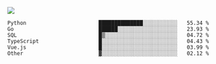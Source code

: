 ![](https://github-profile-summary-cards.vercel.app/api/cards/profile-details?username=igtm&theme=dracula)
<!--START_SECTION:waka-->

```text
Python                       ██████████████░░░░░░░░░░░   55.34 %
Go                           ██████░░░░░░░░░░░░░░░░░░░   23.93 %
SQL                          █▒░░░░░░░░░░░░░░░░░░░░░░░   04.72 %
TypeScript                   █░░░░░░░░░░░░░░░░░░░░░░░░   04.43 %
Vue.js                       █░░░░░░░░░░░░░░░░░░░░░░░░   03.99 %
Other                        ▓░░░░░░░░░░░░░░░░░░░░░░░░   02.12 %
```

<!--END_SECTION:waka-->
